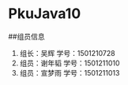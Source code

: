 # PkuJava10

##组员信息

1. 组长：吴辉      学号：1501210728  
2. 组员：谢年韬    学号：1501211010  
3. 组员：宣梦雨    学号：1501211013

